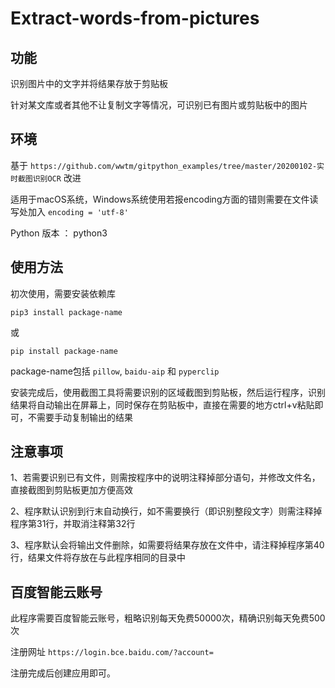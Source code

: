 # Extract-words-from-pictures

## 功能

识别图片中的文字并将结果存放于剪贴板

针对某文库或者其他不让复制文字等情况，可识别已有图片或剪贴板中的图片

## 环境

基于 ```https://github.com/wwtm/gitpython_examples/tree/master/20200102-实时截图识别OCR``` 改进

适用于macOS系统，Windows系统使用若报encoding方面的错则需要在文件读写处加入 ```encoding = 'utf-8'```

Python 版本 ： python3

## 使用方法

初次使用，需要安装依赖库
```
pip3 install package-name
```
或
```
pip install package-name
```
package-name包括 ```pillow```, ```baidu-aip``` 和 ```pyperclip```

安装完成后，使用截图工具将需要识别的区域截图到剪贴板，然后运行程序，识别结果将自动输出在屏幕上，同时保存在剪贴板中，直接在需要的地方ctrl+v粘贴即可，不需要手动复制输出的结果

## 注意事项

1、若需要识别已有文件，则需按程序中的说明注释掉部分语句，并修改文件名，直接截图到剪贴板更加方便高效

2、程序默认识别到行末自动换行，如不需要换行（即识别整段文字）则需注释掉程序第31行，并取消注释第32行

3、程序默认会将输出文件删除，如需要将结果存放在文件中，请注释掉程序第40行，结果文件将存放在与此程序相同的目录中

## 百度智能云账号

此程序需要百度智能云账号，粗略识别每天免费50000次，精确识别每天免费500次

注册网址 ```https://login.bce.baidu.com/?account=```

注册完成后创建应用即可。

